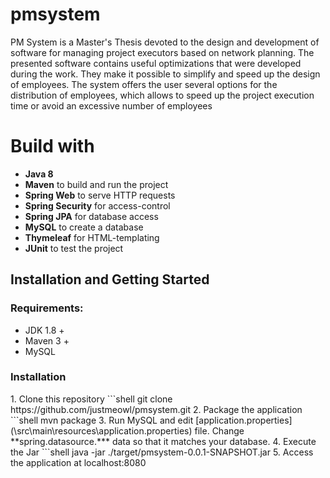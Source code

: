 # pmsystem

PM System is a Master's Thesis devoted to the design and 
development of software for managing project executors based 
on network planning. The presented software contains useful 
optimizations that were developed during the work. They make it 
possible to simplify and speed up the design of employees. 
The system offers the user several options for the distribution 
of employees, which allows to speed up the project execution time
or avoid an excessive number of employees

# Build with
- **Java 8**
- **Maven** to build and run the project
- **Spring Web** to serve HTTP requests
- **Spring Security** for access-control
- **Spring JPA** for database access
- **MySQL** to create a database
- **Thymeleaf** for HTML-templating
- **JUnit** to test the project

<h2>Installation and Getting Started</h2>
<h3>Requirements:</h3>

- JDK 1.8 +
- Maven 3 +
- MySQL

<h3>Installation</h3>
1. Clone this repository
    ```shell
    git clone https://github.com/justmeowl/pmsystem.git
2. Package the application
    ```shell
   mvn package
3. Run MySQL and edit [application.properties](\src\main\resources\application.properties) file.
Change **spring.datasource.*** data so that it matches your database.
4. Execute the Jar
   ```shell
   java -jar ./target/pmsystem-0.0.1-SNAPSHOT.jar
5. Access the application at localhost:8080